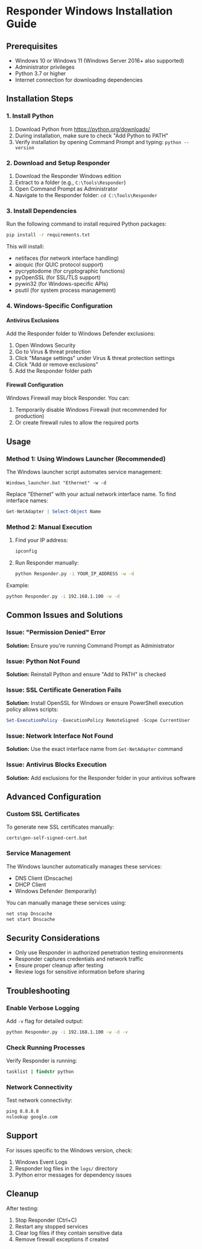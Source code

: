 # Responder Windows Installation Guide

## Prerequisites

- Windows 10 or Windows 11 (Windows Server 2016+ also supported)
- Administrator privileges
- Python 3.7 or higher
- Internet connection for downloading dependencies

## Installation Steps

### 1. Install Python

1. Download Python from https://python.org/downloads/
2. During installation, make sure to check "Add Python to PATH"
3. Verify installation by opening Command Prompt and typing: `python --version`

### 2. Download and Setup Responder

1. Download the Responder Windows edition
2. Extract to a folder (e.g., `C:\Tools\Responder`)
3. Open Command Prompt as Administrator
4. Navigate to the Responder folder: `cd C:\Tools\Responder`

### 3. Install Dependencies

Run the following command to install required Python packages:

```bash
pip install -r requirements.txt
```

This will install:
- netifaces (for network interface handling)
- aioquic (for QUIC protocol support)
- pycryptodome (for cryptographic functions)
- pyOpenSSL (for SSL/TLS support)
- pywin32 (for Windows-specific APIs)
- psutil (for system process management)

### 4. Windows-Specific Configuration

#### Antivirus Exclusions

Add the Responder folder to Windows Defender exclusions:

1. Open Windows Security
2. Go to Virus & threat protection
3. Click "Manage settings" under Virus & threat protection settings
4. Click "Add or remove exclusions"
5. Add the Responder folder path

#### Firewall Configuration

Windows Firewall may block Responder. You can:
1. Temporarily disable Windows Firewall (not recommended for production)
2. Or create firewall rules to allow the required ports

## Usage

### Method 1: Using Windows Launcher (Recommended)

The Windows launcher script automates service management:

```batch
Windows_launcher.bat "Ethernet" -w -d
```

Replace "Ethernet" with your actual network interface name. To find interface names:

```powershell
Get-NetAdapter | Select-Object Name
```

### Method 2: Manual Execution

1. Find your IP address:
   ```cmd
   ipconfig
   ```

2. Run Responder manually:
   ```cmd
   python Responder.py -i YOUR_IP_ADDRESS -w -d
   ```

Example:
```cmd
python Responder.py -i 192.168.1.100 -w -d
```

## Common Issues and Solutions

### Issue: "Permission Denied" Error
**Solution:** Ensure you're running Command Prompt as Administrator

### Issue: Python Not Found
**Solution:** Reinstall Python and ensure "Add to PATH" is checked

### Issue: SSL Certificate Generation Fails
**Solution:** Install OpenSSL for Windows or ensure PowerShell execution policy allows scripts:
```powershell
Set-ExecutionPolicy -ExecutionPolicy RemoteSigned -Scope CurrentUser
```

### Issue: Network Interface Not Found
**Solution:** Use the exact interface name from `Get-NetAdapter` command

### Issue: Antivirus Blocks Execution
**Solution:** Add exclusions for the Responder folder in your antivirus software

## Advanced Configuration

### Custom SSL Certificates

To generate new SSL certificates manually:

```batch
certs\gen-self-signed-cert.bat
```

### Service Management

The Windows launcher automatically manages these services:
- DNS Client (Dnscache)
- DHCP Client
- Windows Defender (temporarily)

You can manually manage these services using:
```cmd
net stop Dnscache
net start Dnscache
```

## Security Considerations

- Only use Responder in authorized penetration testing environments
- Responder captures credentials and network traffic
- Ensure proper cleanup after testing
- Review logs for sensitive information before sharing

## Troubleshooting

### Enable Verbose Logging

Add `-v` flag for detailed output:
```cmd
python Responder.py -i 192.168.1.100 -w -d -v
```

### Check Running Processes

Verify Responder is running:
```cmd
tasklist | findstr python
```

### Network Connectivity

Test network connectivity:
```cmd
ping 8.8.8.8
nslookup google.com
```

## Support

For issues specific to the Windows version, check:
1. Windows Event Logs
2. Responder log files in the `logs/` directory
3. Python error messages for dependency issues

## Cleanup

After testing:
1. Stop Responder (Ctrl+C)
2. Restart any stopped services
3. Clear log files if they contain sensitive data
4. Remove firewall exceptions if created 